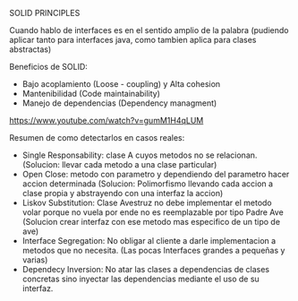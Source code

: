 SOLID PRINCIPLES

Cuando hablo de interfaces es en el sentido amplio de la palabra (pudiendo aplicar tanto para interfaces java, como tambien aplica para clases abstractas)

Beneficios de SOLID:
- Bajo acoplamiento (Loose - coupling) y Alta cohesion
- Mantenibilidad (Code maintainability)
- Manejo de dependencias (Dependency managment)

https://www.youtube.com/watch?v=gumM1H4qLUM

Resumen de como detectarlos en casos reales:
- Single Responsability: clase A cuyos metodos no se relacionan. (Solucion: llevar cada metodo a una clase particular)
- Open Close: metodo con parametro y dependiendo del parametro hacer accion determinada (Solucion: Polimorfismo llevando cada accion a clase propia y abstrayendo con una interfaz la accion)
- Liskov Substitution: Clase Avestruz no debe implementar el metodo volar porque no vuela por ende no es reemplazable por tipo Padre Ave (Solucion crear interfaz con ese metodo mas especifico de un tipo de ave)
- Interface Segregation: No obligar al cliente a darle implementacion a metodos que no necesita. (Las pocas Interfaces grandes a pequeñas y varias)
- Dependecy Inversion: No atar las clases a dependencias de clases concretas sino inyectar las dependencias mediante el uso de su interfaz.